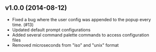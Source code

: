 v1.0.0 (2014-08-12)
-------------------

- Fixed a bug where the user config was appended to the popup every time. (#13)
- Updated default prompt configurations
- Added several command palette commands to access configuration files
- Removed microseconds from "iso" and "unix" format
